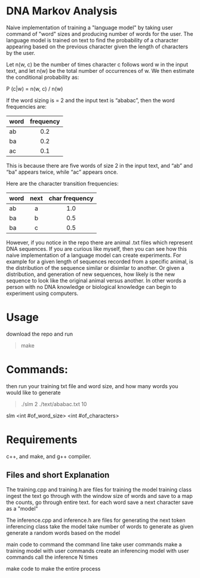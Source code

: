 # DNA Markov Analysis

Naive implementation of training a "language model" by taking user command of "word" sizes and producing number of words for the user. The language model is trained on text to find the probability of a character appearing based on the previous character given the length of characters by the user.

Let n(w, c) be the number of times character c follows word w in the input text,
and let n(w) be the total number of occurrences of w. We then estimate the
conditional probability as:

P (c|w) = n(w, c) / n(w)

If the word sizing is = 2 and the input text is “ababac”, then the word frequencies are:

|word    |frequency|
| ------ |:-------:|
|ab      |0.2|
|ba      |0.2|
|ac      |0.1|

This is because there are five words of size 2 in the input text, and “ab” and
“ba” appears twice, while “ac” appears once.

Here are the character transition frequencies:

|word    |next    |char frequency|
| ------ |:-------:|:-------:|
|ab      |a       |1.0|
|ba      |b       |0.5|
|ba      |c       |0.5|

However, if you notice in the repo there are animal .txt files which represent DNA sequences. If you are curious like myself, then you can see how this naive implementation of a language model can create experiments. For example for a given length of sequences recorded from a specific animal, is the distribution of the sequence similar or disimlar to another. Or given a distribution, and generation of new sequences, how likely is the new sequence to look like the original animal versus another. In other words a person with no DNA knowledge or biological knowledge can begin to experiment using computers.

# Usage
download the repo and run
>make

# Commands: 
then run your training txt file and word size, and how many words you would like to generate

>./slm 2 ./text/ababac.txt 10

slm <int #of_word_size> <string filename.txt> <int #of_characters>

# Requirements
c++, and make, and g++ compiler.

## Files and short Explanation

The training.cpp and training.h are files for training the model
training class
    ingest the text
    go through with the window size of words and save to a map the counts, go through entire text.
    for each word save a next character
    save as a "model"

The inference.cpp and inference.h are files for generating the next token
inferencing class
    take the model
    take number of words to generate as given
    generate a random words based on the model

main code to command the command line
    take user commands
    make a training model with user commands
    create an inferencing model with user commands
    call the inference N times

make code to make the entire process